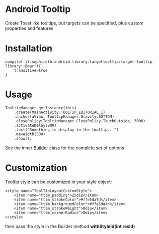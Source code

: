 Android Tooltip
======================

Create Toast like tooltips, but targets can be specified, plus custom properties and features

Installation
===

	compile('it.sephiroth.android.library.targettooltip:target-tooltip-library:+@aar'){
        transitive=true
	}
	

Usage
===

	TooltipManager.getInstance(this)
		.create(MainActivity.TOOLTIP_EDITORIAL_1)
		.anchor(aView, TooltipManager.Gravity.BOTTOM)
		.closePolicy(TooltipManager.ClosePolicy.TouchOutside, 3000)
		.activateDelay(800)
		.text("Something to display in the tooltip...")
		.maxWidth(500)
		.show();

See the inner [Builder][1] class for the complete set of options

Customization
===

Tooltip style can be customized in your style object:

	<style name="ToolTipLayoutCustomStyle">
		<item name="ttlm_padding">25dip</item>
		<item name="ttlm_strokeColor">#ffe5da7d</item>
		<item name="ttlm_backgroundColor">#ffe5da7d</item>
		<item name="ttlm_strokeWeight">0dip</item>
		<item name="ttlm_cornerRadius">8dip</item>
	</style>
	
then pass the style in the Builder method **withStyleId(int resId)**



[1]: https://github.com/sephiroth74/android-target-tooltip/blob/master/library/src/main/java/it/sephiroth/android/library/tooltip/TooltipManager.java#L169